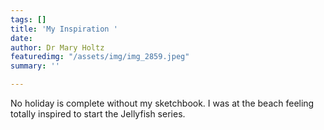 ```yaml
---
tags: []
title: 'My Inspiration '
date: 
author: Dr Mary Holtz
featuredimg: "/assets/img/img_2859.jpeg"
summary: ''

---
```

No holiday is complete without my sketchbook. I was at the beach feeling totally inspired to start the Jellyfish series. 